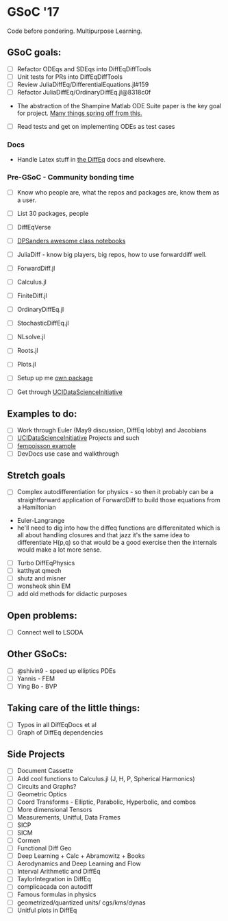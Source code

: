 # GSoC '17

Code before pondering.
Multipurpose Learning.

## GSoC goals:

- [ ] Refactor ODEqs and SDEqs into DiffEqDiffTools
- [ ] Unit tests for PRs into DiffEqDiffTools
- [ ] Review JuliaDiffEq/DifferentialEquations.jl#159
- [ ] Refactor JuliaDiffEq/OrdinaryDiffEq.jl@8318c0f
* The abstraction of the Shampine Matlab ODE Suite paper is the key goal for project. [Many things spring off from this.](http://people.eecs.berkeley.edu/~wkahan/Math128/ODEsuite.pdf)
- [ ] Read tests and get on implementing ODEs as test cases
### Docs
- Handle Latex stuff in [the DiffEq](http://docs.juliadiffeq.org/stable/types/ode_types.html#Mathematical-Specification-of-an-ODE-Problem-1) docs and elsewhere.
### Pre-GSoC - Community bonding time
- [ ] Know who people are, what the repos and packages are, know them as a user.
- [ ] List 30 packages, people
- [ ] DiffEqVerse
- [ ] [DPSanders awesome class notebooks](https://github.com/dpsanders/FisicaComputacional2017_2)
- [ ] JuliaDiff - know big players, big repos, how to use forwarddiff well.
- [ ] ForwardDiff.jl
- [ ] Calculus.jl
- [ ] FiniteDiff.jl
- [ ] OrdinaryDiffEq.jl
- [ ] StochasticDiffEq.jl
- [ ] NLsolve.jl
- [ ] Roots.jl 
- [ ] Plots.jl
- [ ] Setup up me [own package](http://www.stochasticlifestyle.com/finalizing-julia-package-documentation-testing-coverage-publishing/)
- [ ] Get through [UCIDataScienceInitiative](https://ucidatascienceinitiative.github.io/IntroToJulia)



## Examples to do:

- [ ] Work through Euler (May9 discussion, DiffEq lobby) and Jacobians
- [ ] [UCIDataScienceInitiative](http://ucidatascienceinitiative.github.io/IntroToJulia/) Projects and such
- [ ] [fempoisson example](http://docs.juliadiffeq.org/latest/tutorials/fempoisson_example.html)
- [ ] DevDocs use case and walkthrough

## Stretch goals

- [ ] Complex autodifferentiation for physics - so then it probably can be a straightforward application of ForwardDiff to build those equations from a Hamiltonian
- Euler-Langrange
- he'll need to dig into how the diffeq functions are differenitated which is all about handling closures and that jazz it's the same idea to differentiate H(p,q) so that would be a good exercise then the internals would make a lot more sense.
- [ ] Turbo DiffEqPhysics
- [ ] katthyat qmech
- [ ] shutz and misner
- [ ] wonsheok shin EM
- [ ] add old methods for didactic purposes

## Open problems:

- [ ] Connect well to LSODA

## Other GSoCs:

- [ ] @shivin9 - speed up elliptics PDEs
- [ ] Yannis - FEM
- [ ] Ying Bo - BVP

## Taking care of the little things:

- [ ] Typos in all DiffEqDocs et al
- [ ] Graph of DiffEq dependencies

## Side Projects
- [ ] Document Cassette
- [ ] Add cool functions to Calculus.jl (J, H, P, Spherical Harmonics)
- [ ] Circuits and Graphs?
- [ ] Geometric Optics
- [ ] Coord Transforms - Elliptic, Parabolic, Hyperbolic, and combos
- [ ] More dimensional Tensors
- [ ] Measurements, Unitful, Data Frames
- [ ] SICP
- [ ] SICM
- [ ] Cormen
- [ ] Functional Diff Geo
- [ ] Deep Learning + Calc + Abramowitz + Books
- [ ] Aerodynamics and Deep Learning and Flow
- [ ] Interval Arithmetic and DiffEq
- [ ] TaylorIntegration in DiffEq
- [ ] complicacada con autodiff 
- [ ] Famous formulas in physics
- [ ] geometrized/quantized units/ cgs/kms/dynas
- [ ] Unitful plots in DiffEq
